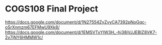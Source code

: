 # COGS108 Final Project
https://docs.google.com/document/d/1N27554ZyZvyCA7392pNoGqc-oSrXnmzm67EFMwU9Xk8/
https://docs.google.com/document/d/1EMSVTxYlW3H_-hj38iVJJEBIZ8VK7-2v7jNY6HMMW1c/

